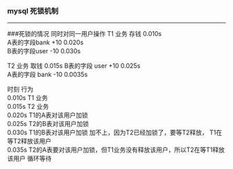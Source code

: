 ### mysql 死锁机制

***

###死锁的情况
同时对同一用户操作
T1 业务 存钱        0.010s  
A表的字段bank +10   0.020s  
B表的字段user -10   0.030s  

T2 业务 取钱        0.015s
B表的字段 user +10  0.025s  
A表的字段 bank -10  0.0035s  

时刻         行为  
0.010s      T1 业务  
0.015s      T2 业务  
0.020s      T1的A表对该用户加锁  
0.025s      T2的B表对该用户加锁  
0.030s      T1的B表对该用户加锁 加不上，因为T2已经加锁了，要等T2释放， T1在等T2释放该用户  
0.035s      T2的A表要对该用户加锁，但T1业务没有释放该用户，所以T2在等T1释放该用户   循环等待  